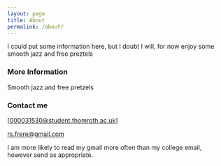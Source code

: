 ```yaml
---
layout: page
title: About
permalink: /about/
---
```


I could put some information here, but I doubt I will, for now enjoy some smooth jazz and free preztels

### More Information

Smooth jazz and free pretzels

### Contact me

[000031530@student.thomroth.ac.uk]

[rs.frere@gmail.com](mailto:rs.frere@gmail.com)

I am more likely to read my gmail more often than my college email, however send as appropriate.
